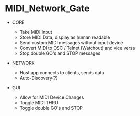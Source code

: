 # MIDI_Network_Gate

- CORE
  - Take MIDI Input
  - Store MIDI Data, display as human readable
  - Send custom MIDI messages without input device
  - Convert MIDI to OSC / Telnet (Watchout) and vice versa
  - Stop double GO's and STOP messages

- NETWORK
  - Host app connects to clients, sends data
  - Auto-Discovery(?) 

- GUI
  - Allow for MIDI Device Changes
  - Toggle MIDI THRU
  - Toggle double GO's and STOP
